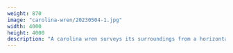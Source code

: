 ```yaml
---
weight: 870
image: "carolina-wren/20230504-1.jpg"
width: 4000
height: 4000
description: "A carolina wren surveys its surroundings from a horizontal bough<br/>f/6.3, 1/320, 300.0 mm, iso400"
---
```

